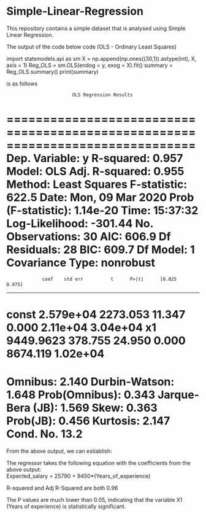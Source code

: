# Simple-Linear-Regression

This repository contains a simple dataset that is analysed using Simple Linear Regression. 

The output of the code below code (OLS - Ordinary Least Squares)

import statsmodels.api as sm
X = np.append(np.ones((30,1)).astype(int), X, axis = 1)
Reg_OLS = sm.OLS(endog = y, exog = X).fit()
summary = Reg_OLS.summary()
print(summary)

is as follows

                            OLS Regression Results                            
==============================================================================
Dep. Variable:                      y   R-squared:                       0.957
Model:                            OLS   Adj. R-squared:                  0.955
Method:                 Least Squares   F-statistic:                     622.5
Date:                Mon, 09 Mar 2020   Prob (F-statistic):           1.14e-20
Time:                        15:37:32   Log-Likelihood:                -301.44
No. Observations:                  30   AIC:                             606.9
Df Residuals:                      28   BIC:                             609.7
Df Model:                           1                                         
Covariance Type:            nonrobust                                         
==============================================================================
                 coef    std err          t      P>|t|      [0.025      0.975]
------------------------------------------------------------------------------
const       2.579e+04   2273.053     11.347      0.000    2.11e+04    3.04e+04
x1          9449.9623    378.755     24.950      0.000    8674.119    1.02e+04
==============================================================================
Omnibus:                        2.140   Durbin-Watson:                   1.648
Prob(Omnibus):                  0.343   Jarque-Bera (JB):                1.569
Skew:                           0.363   Prob(JB):                        0.456
Kurtosis:                       2.147   Cond. No.                         13.2
==============================================================================
From the above output, we can estiablish:

The regressor takes the following equation with the coefficients from the above output:  
Expected_salary = 25790 + 9450*(Years_of_experience)

R-squared and Adj R-Squared are both 0.96

The P values are much lower than 0.05, indicating that the variable X1 (Years of experience) is statistically significant.


